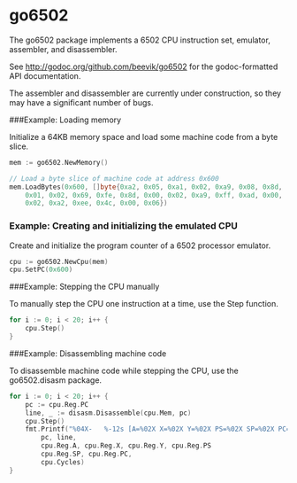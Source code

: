 go6502
======

The go6502 package implements a 6502 CPU instruction set, emulator,
assembler, and disassembler.

See http://godoc.org/github.com/beevik/go6502 for the godoc-formatted API
documentation.

The assembler and disassembler are currently under construction, so they
may have a significant number of bugs.

###Example: Loading memory

Initialize a 64KB memory space and load some machine code from a byte
slice.
```go
mem := go6502.NewMemory()

// Load a byte slice of machine code at address 0x600
mem.LoadBytes(0x600, []byte{0xa2, 0x05, 0xa1, 0x02, 0xa9, 0x08, 0x8d,
    0x01, 0x02, 0x69, 0xfe, 0x8d, 0x00, 0x02, 0xa9, 0xff, 0xad, 0x00,
    0x02, 0xa2, 0xee, 0x4c, 0x00, 0x06})
```

### Example: Creating and initializing the emulated CPU

Create and initialize the program counter of a 6502 processor emulator.
```go
cpu := go6502.NewCpu(mem)
cpu.SetPC(0x600)
```

###Example: Stepping the CPU manually

To manually step the CPU one instruction at a time, use the Step function.
```go
for i := 0; i < 20; i++ {
    cpu.Step()
}
```

###Example: Disassembling machine code

To disassemble machine code while stepping the CPU, use the go6502.disasm
package.
```go
for i := 0; i < 20; i++ {
    pc := cpu.Reg.PC
    line, _ := disasm.Disassemble(cpu.Mem, pc)
    cpu.Step()
    fmt.Printf("%04X-   %-12s [A=%02X X=%02X Y=%02X PS=%02X SP=%02X PC=%04X] Cycles=%d\n",
        pc, line,
        cpu.Reg.A, cpu.Reg.X, cpu.Reg.Y, cpu.Reg.PS
        cpu.Reg.SP, cpu.Reg.PC,
        cpu.Cycles)
}
```
